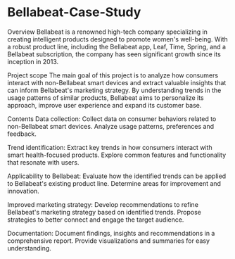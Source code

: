 # Bellabeat-Case-Study
Overview
Bellabeat is a renowned high-tech company specializing in creating intelligent products designed to promote women's well-being. With a robust product line, including the Bellabeat app, Leaf, Time, Spring, and a Bellabeat subscription, the company has seen significant growth since its inception in 2013.

Project scope
The main goal of this project is to analyze how consumers interact with non-Bellabeat smart devices and extract valuable insights that can inform Bellabeat's marketing strategy. By understanding trends in the usage patterns of similar products, Bellabeat aims to personalize its approach, improve user experience and expand its customer base.

Contents
Data collection:
Collect data on consumer behaviors related to non-Bellabeat smart devices.
Analyze usage patterns, preferences and feedback.

Trend identification:
Extract key trends in how consumers interact with smart health-focused products.
Explore common features and functionality that resonate with users.

Applicability to Bellabeat:
Evaluate how the identified trends can be applied to Bellabeat's existing product line.
Determine areas for improvement and innovation.

Improved marketing strategy:
Develop recommendations to refine Bellabeat's marketing strategy based on identified trends.
Propose strategies to better connect and engage the target audience.

Documentation:
Document findings, insights and recommendations in a comprehensive report.
Provide visualizations and summaries for easy understanding.
